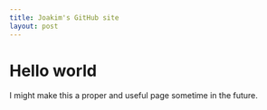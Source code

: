 ```yaml
---
title: Joakim's GitHub site
layout: post
---
```


# Hello world
I might make this a proper and useful page sometime in the future.

